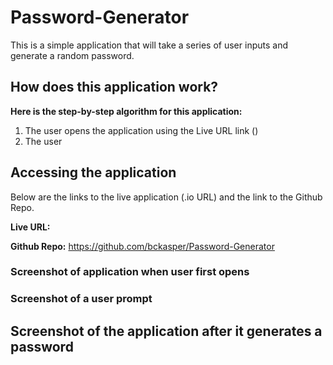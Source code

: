 # Password-Generator
This is a simple application that will take a series of user inputs and generate a random password. 

## How does this application work?
**Here is the step-by-step algorithm for this application:**

1. The user opens the application using the Live URL link ()
2. The user 





## Accessing the application
Below are the links to the live application (.io URL) and the link to the Github Repo.

**Live URL:** 

**Github Repo:** https://github.com/bckasper/Password-Generator 



### Screenshot of application when user first opens

### Screenshot of a user prompt

## Screenshot of the application after it generates a password